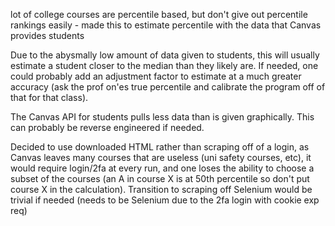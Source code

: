 lot of college courses are percentile based, but don't give out percentile rankings easily - made this to estimate percentile with the data that Canvas provides students

Due to the abysmally low amount of data given to students, this will usually estimate a student closer to the median than they likely are. If needed, one could probably add an adjustment factor to estimate at a much greater accuracy (ask the prof on'es true percentile and calibrate the program off of that for that class).

The Canvas API for students pulls less data than is given graphically. This can probably be reverse engineered if needed.

Decided to use downloaded HTML rather than scraping off of a login, as Canvas leaves many courses that are useless (uni safety courses, etc), it would require login/2fa at every run, and one loses the ability to choose a subset of the courses (an A in course X is at 50th percentile so don't put course X in the calculation). Transition to scraping off Selenium would be trivial if needed (needs to be Selenium due to the 2fa login with cookie exp req)
